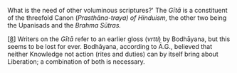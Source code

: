 What is the need of other voluminous scriptures?' The *Gītā* is a constituent of the threefold Canon (*Prasthāna-traya) of Hinduism,* the other two being the Upanisads and the *Brahma Sūtras.*

[[8](#page--1-0)] Writers on the *Gītā* refer to an earlier gloss (*vrtti*) by Bodhāyana, but this seems to be lost for ever. Bodhāyana, according to Ā.G., believed that neither Knowledge not action (rites and duties) can by itself bring about Liberation; a combination of both is necessary.